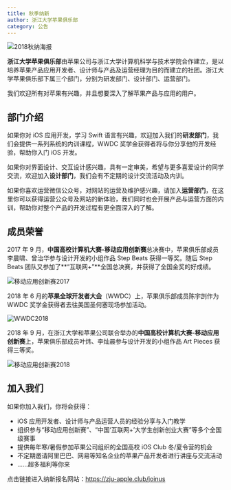 ```yaml
---
title: 秋季纳新
author: 浙江大学苹果俱乐部
category: 公告
---
```


![2018秋纳海报](https://sea.zjuqsc.com/d/019283d137954fe5a156/files/?p=/2018秋纳海报.jpg&dl=1)

**浙江大学苹果俱乐部**由苹果公司与浙江大学计算机科学与技术学院合作建立，是以培养苹果产品应用开发者、设计师与产品及运营经理为目的而建立的社团。浙江大学苹果俱乐部下属三个部门，分别为研发部门、设计部门、运营部门。

我们欢迎所有对苹果有兴趣，并且想要深入了解苹果产品与应用的用户。

## 部门介绍

如果你对 iOS 应用开发，学习 Swift 语言有兴趣，欢迎加入我们的**研发部门**，我们会提供一系列系统的内训课程，WWDC 奖学金获得者将与你分享他的开发经验，帮助你入门 iOS 开发。

如果你对界面设计、交互设计感兴趣，具有一定审美，希望与更多喜爱设计的同学交流，欢迎加入**设计部门**，我们会有不定期的设计交流活动及内训。

如果你喜欢运营微信公众号，对网站的运营及维护感兴趣，请加入**运营部门**，在这里你可以获得运营公众号及网站的新体验，我们同时也会开展产品与运营方面的内训，帮助你对整个产品的开发过程有更全面深入的了解。

## 成员荣誉

2017 年 9 月，**中国高校计算机大赛-移动应用创新赛**总决赛中，苹果俱乐部成员李晨啸、曾治华参与设计开发的小组作品 Step Beats 获得一等奖。随后 Step Beats 团队又参加了**“互联网+”**全国总决赛，并获得了全国金奖的好成绩。

![移动应用创新赛2017](https://sea.zjuqsc.com/d/019283d137954fe5a156/files/?p=/移动应用创新赛2017.jpg&dl=1)

2018 年 6 月的**苹果全球开发者大会**（WWDC）上，苹果俱乐部成员陈宇剀作为 WWDC 奖学金获得者去往美国圣何塞现场参加活动。

![WWDC2018](https://sea.zjuqsc.com/d/019283d137954fe5a156/files/?p=/WWDC18-3.jpg&dl=1)

2018 年 9 月，在浙江大学和苹果公司联合举办的**中国高校计算机大赛-移动应用创新赛**上，苹果俱乐部成员叶炜、李灿晨参与设计开发的小组作品 Art Pieces 获得三等奖。

![移动应用创新赛2018](https://sea.zjuqsc.com/d/019283d137954fe5a156/files/?p=/移动应用创新赛2018.jpg&dl=1)

## 加入我们

如果你加入我们，你将会获得：

- iOS 应用开发者、设计师与产品运营人员的经验分享与入门教学
- 组织参与“移动应用创新赛”、“中国‘互联网+’大学生创新创业大赛”等多个全国级赛事
- 提供每年寒/暑假参加苹果公司组织的全国高校 iOS Club 冬/夏令营的机会
- 不定期邀请阿里巴巴、网易等知名企业的苹果产品开发者进行讲座与交流活动
- ......超多福利等你来

点击链接进入纳新报名网站：<https://zju-apple.club/joinus>
